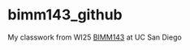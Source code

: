 # bimm143_github
My classwork from WI25 [BIMM143](https://bioboot.github.io/bimm143_W25/) at UC San Diego



